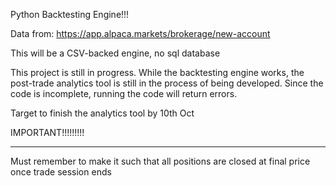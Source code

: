 Python Backtesting Engine!!!


Data from: https://app.alpaca.markets/brokerage/new-account

This will be a CSV-backed engine, no sql database

This project is still in progress. While the backtesting engine works, the post-trade analytics tool is still in the process of being developed.
Since the code is incomplete, running the code will return errors.

Target to finish the analytics tool by 10th Oct



IMPORTANT!!!!!!!!!
______________________
Must remember to make it such that all positions are closed at final price once trade session ends
